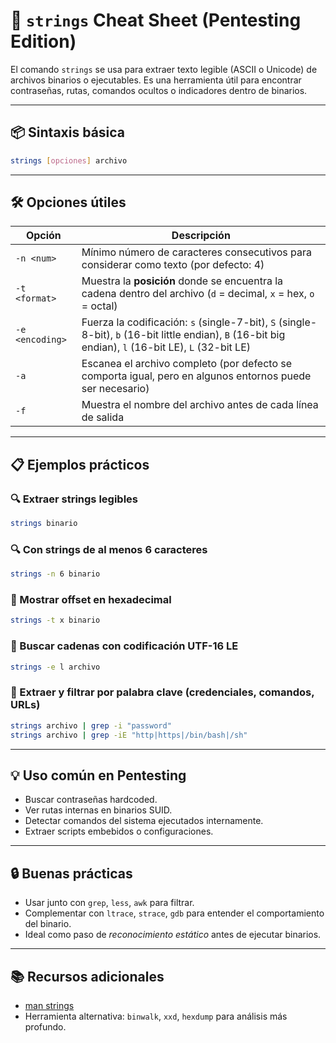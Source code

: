 # 🧵 `strings` Cheat Sheet (Pentesting Edition)

El comando `strings` se usa para extraer texto legible (ASCII o Unicode) de archivos binarios o ejecutables. Es una herramienta útil para encontrar contraseñas, rutas, comandos ocultos o indicadores dentro de binarios.

---

## 📦 Sintaxis básica

```bash
strings [opciones] archivo
```

---

## 🛠️ Opciones útiles

| Opción          | Descripción                                                                                                                                           |
| --------------- | ----------------------------------------------------------------------------------------------------------------------------------------------------- |
| `-n <num>`      | Mínimo número de caracteres consecutivos para considerar como texto (por defecto: 4)                                                                  |
| `-t <format>`   | Muestra la **posición** donde se encuentra la cadena dentro del archivo (`d` = decimal, `x` = hex, `o` = octal)                                       |
| `-e <encoding>` | Fuerza la codificación: `s` (single-7-bit), `S` (single-8-bit), `b` (16-bit little endian), `B` (16-bit big endian), `l` (16-bit LE), `L` (32-bit LE) |
| `-a`            | Escanea el archivo completo (por defecto se comporta igual, pero en algunos entornos puede ser necesario)                                             |
| `-f`            | Muestra el nombre del archivo antes de cada línea de salida                                                                                           |

---

## 📋 Ejemplos prácticos

### 🔍 Extraer strings legibles
```bash
strings binario
```

### 🔍 Con strings de al menos 6 caracteres
```bash
strings -n 6 binario
```

### 🧭 Mostrar offset en hexadecimal
```bash
strings -t x binario
```

### 🧠 Buscar cadenas con codificación UTF-16 LE
```bash
strings -e l archivo
```

### 🧪 Extraer y filtrar por palabra clave (credenciales, comandos, URLs)
```bash
strings archivo | grep -i "password"
strings archivo | grep -iE "http|https|/bin/bash|/sh"
```

---

## 💡 Uso común en Pentesting

- Buscar contraseñas hardcoded.
- Ver rutas internas en binarios SUID.
- Detectar comandos del sistema ejecutados internamente.
- Extraer scripts embebidos o configuraciones.

---

## 🔒 Buenas prácticas

- Usar junto con `grep`, `less`, `awk` para filtrar.
- Complementar con `ltrace`, `strace`, `gdb` para entender el comportamiento del binario.
- Ideal como paso de *reconocimiento estático* antes de ejecutar binarios.

---

## 📚 Recursos adicionales

- [man strings](https://man7.org/linux/man-pages/man1/strings.1.html)
- Herramienta alternativa: `binwalk`, `xxd`, `hexdump` para análisis más profundo.